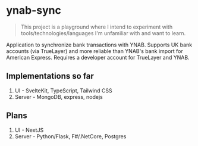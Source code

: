 
# ynab-sync

> This project is a playground where I intend to experiment with tools/technologies/languages I'm unfamiliar with and want to learn.

Application to synchronize bank transactions with YNAB. Supports UK bank accounts (via TrueLayer) and more reliable than YNAB's bank import for American Express.
Requires a developer account for TrueLayer and YNAB.

## Implementations so far
1. UI - SvelteKit, TypeScript, Tailwind CSS
2. Server - MongoDB, express, nodejs


## Plans
1. UI - NextJS
2. Server - Python/Flask, F#/.NetCore, Postgres
